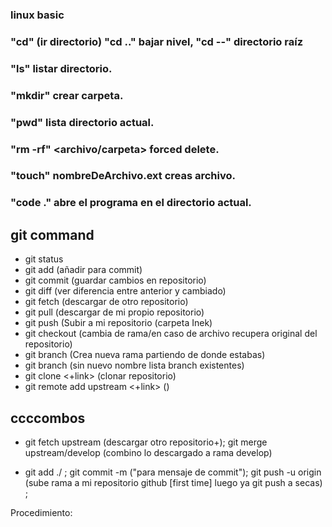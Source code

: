 ### linux basic

### "cd" (ir directorio) "cd .." bajar nivel, "cd --" directorio raíz

### "ls" listar directorio.
### "mkdir" crear carpeta.
### "pwd" lista directorio actual.
### "rm -rf" <archivo/carpeta> forced delete.
### "touch" nombreDeArchivo.ext creas archivo.
### "code ." abre el programa en el directorio actual.



## git command
* git status
* git add      (añadir para commit)
* git commit   (guardar cambios en repositorio)
* git diff     (ver diferencia entre anterior y cambiado)
* git fetch    (descargar de otro repositorio)
* git pull     (descargar de mi propio repositorio)
* git push     (Subir a mi repositorio (carpeta Inek)
* git checkout (cambia de rama/en caso de archivo recupera original del repositorio)
* git branch <nombre de nueva rama> (Crea nueva rama partiendo de donde estabas)
* git branch   (sin nuevo nombre lista branch existentes)
* git clone <+link> (clonar repositorio)
* git remote add upstream <+link> ()

## ccccombos

* git fetch upstream (descargar otro repositorio+); 
git merge upstream/develop (combino lo descargado a rama develop)

* git add ./ ;
 git commit -m ("para mensaje de commit");
 git push -u origin <Nombre de rama> (sube rama a mi repositorio github [first time] luego ya git push a secas) ;


 Procedimiento: